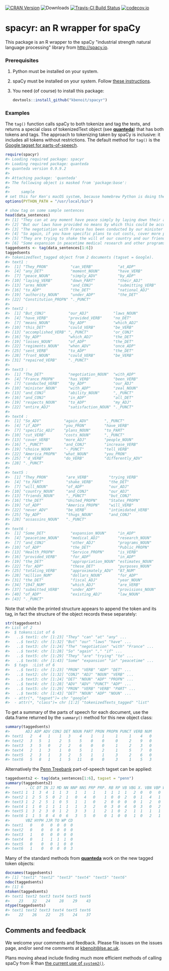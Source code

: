 [![CRAN Version](http://www.r-pkg.org/badges/version/spacyr)](http://cran.r-project.org/package=spacyr) ![Downloads](http://cranlogs.r-pkg.org/badges/spacyr) [![Travis-CI Build Status](https://travis-ci.org/kbenoit/spacyr.svg?branch=master)](https://travis-ci.org/kbenoit/spacyr) [![codecov.io](https://codecov.io/github/kbenoit/spacyr/spacyr.svg?branch=master)](https://codecov.io/github/kbenoit/spacyr/coverage.svg?branch=master)

spacyr: an R wrapper for spaCy
==============================

This package is an R wrapper to the spaCy "industrial strength natural language processing" library from <http://spacy.io>.

### Prerequisites

1.  Python must be installed on your system.

2.  spaCy must be installed on your system. Follow [these instructions](http://spacy.io/docs/).

3.  You need (of course) to install this package:

    ``` r
    devtools::install_github("kbenoit/spacyr")
    ```

### Examples

The `tag()` function calls spaCy to both tokenize and tag the texts, and returns a special class of tokenizedText object (see [**quanteda**](http://githiub.com/kbenoit/quanteda)) that has both tokens and tags. The approach to tokenizing taken by spaCy is inclusive: it includes all tokens without restrictions. The default method for `tag()` is the [Google tagset for parts-of-speech](https://github.com/slavpetrov/universal-pos-tags).

``` r
require(spacyr)
#> Loading required package: spacyr
#> Loading required package: quanteda
#> quanteda version 0.9.9.2
#> 
#> Attaching package: 'quanteda'
#> The following object is masked from 'package:base':
#> 
#>     sample
# set this for Ken's macOS system, because homebrew Python is doing the work
options(PYTHON_PATH = "/usr/local/bin")

# show tag on some sample sentences
head(data_sentences)
#> [1] "They can at any moment have peace simply by laying down their arms and submitting to the national authority under the Constitution."                                                                                                                                                    
#> [2] "But our laws have provided no means by which this could be accomplished, or by which the losses of the regiments when once sent to the front could be repaired."                                                                                                                        
#> [3] "The negotiation with France has been conducted by our minister with zeal and ability, and in all respects to my entire satisfaction."                                                                                                                                                   
#> [4] "So again, if you have specific plans to cut costs, cover more people, and increase choice - tell America what you'd do differently."                                                                                                                                                    
#> [5] "They are trying to shake the will of our country and our friends, but the United States of America will never be intimidated by thugs and assassins."                                                                                                                                   
#> [6] "Some expansion in peacetime medical research and other programs of the Public Health Service is provided for in the appropriation estimates for these purposes totaling approximately 87 million dollars for the fiscal year 1947 which are submitted under provisions of existing law."
taggedsents <- tag(data_sentences[1:6])
taggedsents
#> tokenizedText_tagged object from 2 documents (tagset = Google).
#> text1 :
#>  [1] "They_PRON"          "can_VERB"           "at_ADP"            
#>  [4] "any_DET"            "moment_NOUN"        "have_VERB"         
#>  [7] "peace_NOUN"         "simply_ADV"         "by_ADP"            
#> [10] "laying_VERB"        "down_PART"          "their_ADJ"         
#> [13] "arms_NOUN"          "and_CONJ"           "submitting_VERB"   
#> [16] "to_ADP"             "the_DET"            "national_ADJ"      
#> [19] "authority_NOUN"     "under_ADP"          "the_DET"           
#> [22] "Constitution_PROPN" "._PUNCT"           
#> 
#> text2 :
#>  [1] "But_CONJ"          "our_ADJ"           "laws_NOUN"        
#>  [4] "have_VERB"         "provided_VERB"     "no_DET"           
#>  [7] "means_NOUN"        "by_ADP"            "which_ADJ"        
#> [10] "this_DET"          "could_VERB"        "be_VERB"          
#> [13] "accomplished_VERB" ",_PUNCT"           "or_CONJ"          
#> [16] "by_ADP"            "which_ADJ"         "the_DET"          
#> [19] "losses_NOUN"       "of_ADP"            "the_DET"          
#> [22] "regiments_NOUN"    "when_ADV"          "once_ADP"         
#> [25] "sent_VERB"         "to_ADP"            "the_DET"          
#> [28] "front_NOUN"        "could_VERB"        "be_VERB"          
#> [31] "repaired_VERB"     "._PUNCT"          
#> 
#> text3 :
#>  [1] "The_DET"           "negotiation_NOUN"  "with_ADP"         
#>  [4] "France_PROPN"      "has_VERB"          "been_VERB"        
#>  [7] "conducted_VERB"    "by_ADP"            "our_ADJ"          
#> [10] "minister_NOUN"     "with_ADP"          "zeal_NOUN"        
#> [13] "and_CONJ"          "ability_NOUN"      ",_PUNCT"          
#> [16] "and_CONJ"          "in_ADP"            "all_DET"          
#> [19] "respects_NOUN"     "to_ADP"            "my_ADJ"           
#> [22] "entire_ADJ"        "satisfaction_NOUN" "._PUNCT"          
#> 
#> text4 :
#>  [1] "So_ADV"          "again_ADV"       ",_PUNCT"        
#>  [4] "if_ADP"          "you_PRON"        "have_VERB"      
#>  [7] "specific_ADJ"    "plans_NOUN"      "to_PART"        
#> [10] "cut_VERB"        "costs_NOUN"      ",_PUNCT"        
#> [13] "cover_VERB"      "more_ADJ"        "people_NOUN"    
#> [16] ",_PUNCT"         "and_CONJ"        "increase_VERB"  
#> [19] "choice_NOUN"     "-_PUNCT"         "tell_VERB"      
#> [22] "America_PROPN"   "what_NOUN"       "you_PRON"       
#> [25] "'d_VERB"         "do_VERB"         "differently_ADV"
#> [28] "._PUNCT"        
#> 
#> text5 :
#>  [1] "They_PRON"        "are_VERB"         "trying_VERB"     
#>  [4] "to_PART"          "shake_VERB"       "the_DET"         
#>  [7] "will_NOUN"        "of_ADP"           "our_ADJ"         
#> [10] "country_NOUN"     "and_CONJ"         "our_ADJ"         
#> [13] "friends_NOUN"     ",_PUNCT"          "but_CONJ"        
#> [16] "the_DET"          "United_PROPN"     "States_PROPN"    
#> [19] "of_ADP"           "America_PROPN"    "will_VERB"       
#> [22] "never_ADV"        "be_VERB"          "intimidated_VERB"
#> [25] "by_ADP"           "thugs_NOUN"       "and_CONJ"        
#> [28] "assassins_NOUN"   "._PUNCT"         
#> 
#> text6 :
#>  [1] "Some_DET"           "expansion_NOUN"     "in_ADP"            
#>  [4] "peacetime_NOUN"     "medical_ADJ"        "research_NOUN"     
#>  [7] "and_CONJ"           "other_ADJ"          "programs_NOUN"     
#> [10] "of_ADP"             "the_DET"            "Public_PROPN"      
#> [13] "Health_PROPN"       "Service_PROPN"      "is_VERB"           
#> [16] "provided_VERB"      "for_ADP"            "in_ADP"            
#> [19] "the_DET"            "appropriation_NOUN" "estimates_NOUN"    
#> [22] "for_ADP"            "these_DET"          "purposes_NOUN"     
#> [25] "totaling_VERB"      "approximately_ADV"  "87_NUM"            
#> [28] "million_NUM"        "dollars_NOUN"       "for_ADP"           
#> [31] "the_DET"            "fiscal_ADJ"         "year_NOUN"         
#> [34] "1947_NUM"           "which_ADJ"          "are_VERB"          
#> [37] "submitted_VERB"     "under_ADP"          "provisions_NOUN"   
#> [40] "of_ADP"             "existing_ADJ"       "law_NOUN"          
#> [43] "._PUNCT"
```

Note that while the printed structure appears to append the token and its tag, in fact the structure of the object records these separately:

``` r
str(taggedsents)
#> List of 2
#>  $ tokens:List of 6
#>   ..$ text1: chr [1:23] "They" "can" "at" "any" ...
#>   ..$ text2: chr [1:32] "But" "our" "laws" "have" ...
#>   ..$ text3: chr [1:24] "The" "negotiation" "with" "France" ...
#>   ..$ text4: chr [1:28] "So" "again" "," "if" ...
#>   ..$ text5: chr [1:29] "They" "are" "trying" "to" ...
#>   ..$ text6: chr [1:43] "Some" "expansion" "in" "peacetime" ...
#>  $ tags  :List of 6
#>   ..$ text1: chr [1:23] "PRON" "VERB" "ADP" "DET" ...
#>   ..$ text2: chr [1:32] "CONJ" "ADJ" "NOUN" "VERB" ...
#>   ..$ text3: chr [1:24] "DET" "NOUN" "ADP" "PROPN" ...
#>   ..$ text4: chr [1:28] "ADV" "ADV" "PUNCT" "ADP" ...
#>   ..$ text5: chr [1:29] "PRON" "VERB" "VERB" "PART" ...
#>   ..$ text6: chr [1:43] "DET" "NOUN" "ADP" "NOUN" ...
#>  - attr(*, "tagset")= chr "google"
#>  - attr(*, "class")= chr [1:2] "tokenizedTexts_tagged" "list"
```

To get a summary of the parts of speech for each document, use the data.frame returned by the `summary()` method for this new object class:

``` r
summary(taggedsents)
#>       ADJ ADP ADV CONJ DET NOUN PART PRON PROPN PUNCT VERB NUM
#> text1   2   4   1    1   3    4    1    1     1     1    4   0
#> text2   3   5   1    2   5    5    0    0     0     2    9   0
#> text3   3   5   0    2   2    6    0    0     1     2    3   0
#> text4   2   1   3    1   0    5    1    2     1     5    7   0
#> text5   2   3   1    3   2    5    1    1     3     2    6   0
#> text6   5   8   1    1   5   11    0    0     3     1    5   3
```

Alternatively the [Penn Treebank](https://www.ling.upenn.edu/courses/Fall_2003/ling001/penn_treebank_pos.html) part-of-speech tagset can be applied:

``` r
taggedsents2 <- tag(data_sentences[1:6], tagset = "penn")
summary(taggedsents2)
#>       . CC DT IN JJ MD NN NNP NNS PRP PRP. RB RP VB VBG X. VBN VBP WDT WRB
#> text1 1  1  3  4  1  1  3   1   1   1    1  1  1  1   2  0   0   0   0   0
#> text2 1  2  5  5  0  2  1   0   4   0    1  0  0  2   0  1   4   1   2   1
#> text3 1  2  2  5  1  0  5   1   1   0    2  0  0  0   0  1   2   0   0   0
#> text4 1  1  0  1  1  1  1   1   3   2    0  3  0  4   0  3   0   2   0   0
#> text5 1  3  2  3  0  1  2   3   3   1    2  1  0  2   1  1   1   1   0   0
#> text6 1  1  5  8  4  0  6   3   5   0    0  1  0  0   1  0   2   1   1   0
#>       VBZ HYPH JJR TO WP CD
#> text1   0    0   0  0  0  0
#> text2   0    0   0  0  0  0
#> text3   1    0   0  0  0  0
#> text4   0    1   1  1  1  0
#> text5   0    0   0  1  0  0
#> text6   1    0   0  0  0  3
```

Many of the standard methods from [**quanteda**](http://githiub.com/kbenoit/quanteda) work on the new tagged token objects:

``` r
docnames(taggedsents)
#> [1] "text1" "text2" "text3" "text4" "text5" "text6"
ndoc(taggedsents)
#> [1] 6
ntoken(taggedsents)
#> text1 text2 text3 text4 text5 text6 
#>    23    32    24    28    29    43
ntype(taggedsents)
#> text1 text2 text3 text4 text5 text6 
#>    22    26    22    25    24    37
```

Comments and feedback
---------------------

We welcome your comments and feedback. Please file issues on the issues page, and/or send me comments at <kbenoit@lse.ac.uk>.

Plans moving ahead include finding much more efficient methods of calling spaCy from R than [the current use of `system2()`](https://github.com/kbenoit/spacyr/blob/master/R/tag.R).
